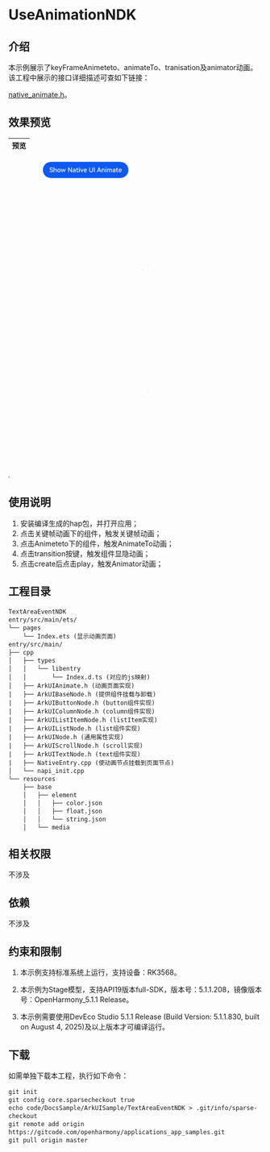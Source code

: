 # UseAnimationNDK

## 介绍

本示例展示了keyFrameAnimeteto、animateTo、tranisation及animator动画。该工程中展示的接口详细描述可查如下链接：

[native_animate.h](https://gitcode.com/openharmony/docs/blob/master/zh-cn/application-dev/reference/apis-arkui/capi-native-animate-h.md)。

## 效果预览

| 预览                                      | 
| -------------------------------------------- | 
<img src="./screenshots/Animation.gif" width="300" />

## 使用说明
1. 安装编译生成的hap包，并打开应用；
2. 点击关键帧动画下的组件，触发关键帧动画；
3. 点击Animeteto下的组件，触发AnimateTo动画；
4. 点击transition按键，触发组件显隐动画；
5. 点击create后点击play，触发Animator动画；


## 工程目录

```
TextAreaEventNDK
entry/src/main/ets/
└── pages
    └── Index.ets (显示动画页面)
entry/src/main/
├── cpp
│   ├── types
│   │   └── libentry
│   │       └── Index.d.ts (对应的js映射)
│   ├── ArkUIAnimate.h (动画页面实现)
|   ├── ArkUIBaseNode.h (提供组件挂载与卸载)
|   ├── ArkUIButtonNode.h (button组件实现)
|   ├── ArkUIColumnNode.h (column组件实现)
|   ├── ArkUIListItemNode.h (listItem实现)
|   ├── ArkUIListNode.h (list组件实现)
|   ├── ArkUINode.h (通用属性实现)
|   ├── ArkUIScrollNode.h (scroll实现)
|   ├── ArkUITextNode.h (text组件实现)
|   ├── NativeEntry.cpp (使动画节点挂载到页面节点)
│   └── napi_init.cpp
└── resources
    ├── base
    │   ├── element
    │   │   ├── color.json
    │   │   ├── float.json
    │   │   └── string.json
    │   └── media
```

## 相关权限

不涉及

## 依赖

不涉及

## 约束和限制

1. 本示例支持标准系统上运行，支持设备：RK3568。

2. 本示例为Stage模型，支持API19版本full-SDK，版本号：5.1.1.208，镜像版本号：OpenHarmony_5.1.1 Release。

3. 本示例需要使用DevEco Studio 5.1.1 Release (Build Version: 5.1.1.830, built on August 4, 2025)及以上版本才可编译运行。

## 下载

如需单独下载本工程，执行如下命令：

```
git init
git config core.sparsecheckout true
echo code/DocsSample/ArkUISample/TextAreaEventNDK > .git/info/sparse-checkout
git remote add origin https://gitcode.com/openharmony/applications_app_samples.git
git pull origin master
```